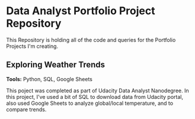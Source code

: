 # Data Analyst Portfolio Project Repository
This Repository is holding all of the code and queries for the Portfolio Projects I'm creating.

## Exploring Weather Trends 
**Tools:** Python, SQL, Google Sheets<br>

This poject was completed as part of Udacity Data Analyst Nanodegree. In this project, I've used a bit of SQL to download data from Udacity portal, also used Google Sheets to analyze global/local temperature, and to compare trends.

